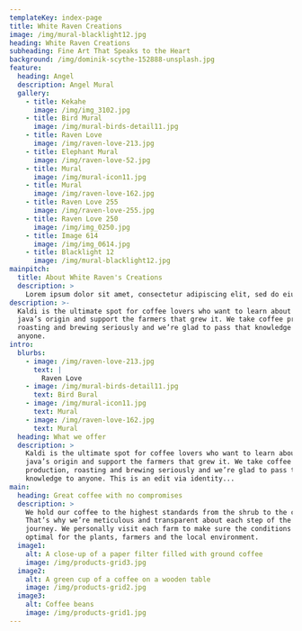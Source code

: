 ```yaml
---
templateKey: index-page
title: White Raven Creations
image: /img/mural-blacklight12.jpg
heading: White Raven Creations
subheading: Fine Art That Speaks to the Heart
background: /img/dominik-scythe-152888-unsplash.jpg
feature:
  heading: Angel
  description: Angel Mural
  gallery:
    - title: Kekahe
      image: /img/img_3102.jpg
    - title: Bird Mural
      image: /img/mural-birds-detail11.jpg
    - title: Raven Love
      image: /img/raven-love-213.jpg
    - title: Elephant Mural
      image: /img/raven-love-52.jpg
    - title: Mural
      image: /img/mural-icon11.jpg
    - title: Mural
      image: /img/raven-love-162.jpg
    - title: Raven Love 255
      image: /img/raven-love-255.jpg
    - title: Raven Love 250
      image: /img/img_0250.jpg
    - title: Image 614
      image: /img/img_0614.jpg
    - title: Blacklight 12
      image: /img/mural-blacklight12.jpg
mainpitch:
  title: About White Raven's Creations
  description: >
    Lorem ipsum dolor sit amet, consectetur adipiscing elit, sed do eiusmod tempor incididunt ut labore et dolore magna aliqua. Ut enim ad minim veniam, quis nostrud exercitation ullamco laboris 
description: >-
  Kaldi is the ultimate spot for coffee lovers who want to learn about their
  java’s origin and support the farmers that grew it. We take coffee production,
  roasting and brewing seriously and we’re glad to pass that knowledge to
  anyone.
intro:
  blurbs:
    - image: /img/raven-love-213.jpg
      text: |
        Raven Love
    - image: /img/mural-birds-detail11.jpg
      text: Bird Bural
    - image: /img/mural-icon11.jpg
      text: Mural
    - image: /img/raven-love-162.jpg
      text: Mural
  heading: What we offer
  description: >
    Kaldi is the ultimate spot for coffee lovers who want to learn about their
    java’s origin and support the farmers that grew it. We take coffee
    production, roasting and brewing seriously and we’re glad to pass that
    knowledge to anyone. This is an edit via identity...
main:
  heading: Great coffee with no compromises
  description: >
    We hold our coffee to the highest standards from the shrub to the cup.
    That’s why we’re meticulous and transparent about each step of the coffee’s
    journey. We personally visit each farm to make sure the conditions are
    optimal for the plants, farmers and the local environment.
  image1:
    alt: A close-up of a paper filter filled with ground coffee
    image: /img/products-grid3.jpg
  image2:
    alt: A green cup of a coffee on a wooden table
    image: /img/products-grid2.jpg
  image3:
    alt: Coffee beans
    image: /img/products-grid1.jpg
---
```

